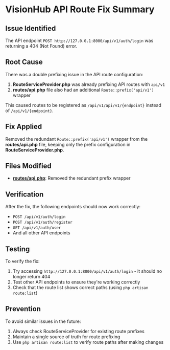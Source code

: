 # VisionHub API Route Fix Summary

## Issue Identified
The API endpoint `POST http://127.0.0.1:8000/api/v1/auth/login` was returning a 404 (Not Found) error.

## Root Cause
There was a double prefixing issue in the API route configuration:
1. **RouteServiceProvider.php** was already prefixing API routes with `api/v1`
2. **routes/api.php** file also had an additional `Route::prefix('api/v1')` wrapper

This caused routes to be registered as `/api/v1/api/v1/{endpoint}` instead of `/api/v1/{endpoint}`.

## Fix Applied
Removed the redundant `Route::prefix('api/v1')` wrapper from the **routes/api.php** file, keeping only the prefix configuration in **RouteServiceProvider.php**.

## Files Modified
- **[routes/api.php](file:///c%3A/business/visionHub/app/visionhub-backend/routes/api.php)**: Removed the redundant prefix wrapper

## Verification
After the fix, the following endpoints should now work correctly:
- `POST /api/v1/auth/login`
- `POST /api/v1/auth/register`
- `GET /api/v1/auth/user`
- And all other API endpoints

## Testing
To verify the fix:
1. Try accessing `http://127.0.0.1:8000/api/v1/auth/login` - it should no longer return 404
2. Test other API endpoints to ensure they're working correctly
3. Check that the route list shows correct paths (using `php artisan route:list`)

## Prevention
To avoid similar issues in the future:
1. Always check RouteServiceProvider for existing route prefixes
2. Maintain a single source of truth for route prefixing
3. Use `php artisan route:list` to verify route paths after making changes